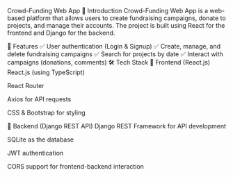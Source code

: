 Crowd-Funding Web App
📌 Introduction
Crowd-Funding Web App is a web-based platform that allows users to create fundraising campaigns, donate to projects, and manage their accounts. The project is built using React for the frontend and Django for the backend.

📌 Features
✅ User authentication (Login & Signup)
✅ Create, manage, and delete fundraising campaigns
✅ Search for projects by date
✅ Interact with campaigns (donations, comments)
🛠️ Tech Stack
📌 Frontend (React.js)
React.js (using TypeScript)

React Router

Axios for API requests

 CSS & Bootstrap for styling

📌 Backend (Django REST API)
Django REST Framework for API development

SQLite as the database

JWT authentication

CORS support for frontend-backend interaction

